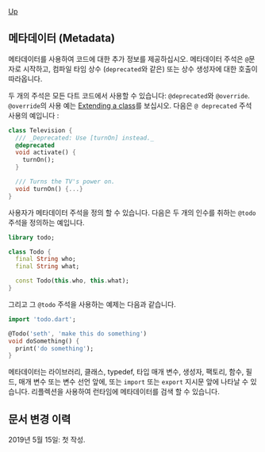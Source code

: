 [Up](./index.md)

##  메타데이터 (Metadata)

메타데이터를 사용하여 코드에 대한 추가 정보를 제공하십시오. 메타데이터 주석은 `@`문자로 시작하고, 컴파일 타임 상수 (`deprecated`와 같은) 또는 상수 생성자에 대한 호출이 따라옵니다.

두 개의 주석은 모든 다트 코드에서 사용할 수 있습니다: `@deprecated`와 `@override`.  `@override`의 사용 예는 [Extending a class](classes.md#extending-a-class)를 보십시오. 다음은 `@ deprecated` 주석 사용의 예입니다 :

```dart
class Television {
  /// _Deprecated: Use [turnOn] instead._
  @deprecated
  void activate() {
    turnOn();
  }

  /// Turns the TV's power on.
  void turnOn() {...}
}
```

사용자가 메타데이터 주석을 정의 할 수 있습니다. 다음은 두 개의 인수를 취하는 `@todo` 주석을 정의하는 예입니다.

```dart
library todo;

class Todo {
  final String who;
  final String what;

  const Todo(this.who, this.what);
}
```

그리고 그 `@todo` 주석을 사용하는 예제는 다음과 같습니다.

```dart
import 'todo.dart';

@Todo('seth', 'make this do something')
void doSomething() {
  print('do something');
}
```

메타데이터는 라이브러리, 클래스, typedef, 타입 매개 변수, 생성자, 팩토리, 함수, 필드, 매개 변수 또는 변수 선언 앞에, 또는 `import` 또는 `export` 지시문 앞에 나타날 수 있습니다. 리플렉션을 사용하여 런타임에 메타데이터를 검색 할 수 있습니다.

## 문서 변경 이력

2019년 5월 15일: 첫 작성.
